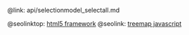 @link: api/selectionmodel_selectall.md

@seolinktop: [html5 framework](https://webix.com)
@seolink: [treemap javascript](https://webix.com/widget/treemap/)